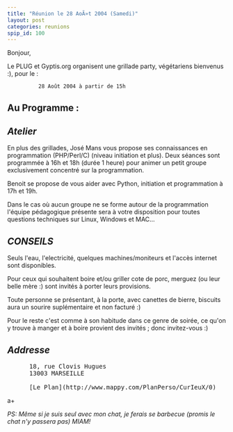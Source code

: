 ```yaml
---
title: "Réunion le 28 AoÃ»t 2004 (Samedi)"
layout: post
categories: reunions
spip_id: 100
---
```

Bonjour,

Le PLUG et Gyptis.org organisent une grillade party, végétariens
bienvenus :), pour le :

              28 Août 2004 à partir de 15h

**Au Programme :**
-------

*Atelier*
-------

En plus des grillades, José Mans vous propose ses connaissances en programmation (PHP/Perl/C) (niveau initiation et plus). Deux séances sont programmée à 16h et 18h (durée 1 heure) pour animer un petit groupe exclusivement concentré sur la programmation.

Benoit se propose de vous aider avec Python, initiation et programmation à 17h et 19h.

Dans le cas où aucun groupe ne se forme autour de la programmation l'équipe pédagogique présente sera à votre disposition pour toutes questions techniques sur Linux, Windows et MAC...



*CONSEILS*
--------

Seuls l'eau, l'electricité, quelques machines/moniteurs et l'accès internet sont disponibles.

Pour ceux qui souhaitent boire et/ou griller cote de porc, merguez (ou leur belle mère :) sont invités à porter leurs provisions.

Toute personne se présentant, à la porte, avec canettes de bierre, biscuits aura un sourire suplémentaire et non facturé :)

Pour le reste c'est comme à son habitude dans ce genre de soirée, ce qu'on y trouve à manger et à boire provient des invités ; donc invitez-vous :)



*Addresse*
--------

<pre>
      18, rue Clovis Hugues
      13003 MARSEILLE

      [Le Plan](http://www.mappy.com/PlanPerso/CurIeuX/0)
</pre>

a+



*PS: Même si je suis seul avec mon chat, je ferais se barbecue (promis le chat n'y passera pas) MIAM!*